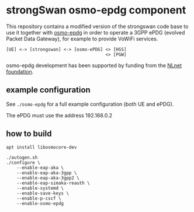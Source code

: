 # strongSwan osmo-epdg component

This repository contains a modified version of the strongswan code base to use it
together with [osmo-epdg](https://osmocom.org/projects/osmo-epdg/wiki/)
in order to operate a 3GPP ePDG (evolved Packet Data Gateway), for example to provide
VoWiFi services.

    [UE] <-> [strongswan] <-> [osmo-ePDG] <> [HSS]
                                          <> [PGW]

osmo-epdg development has been supported by funding from the [NLnet foundation](https://nlnet.nl/).

## example configuration

See `./osmo-epdg` for a full example configuration (both UE and ePDG).

The ePDG must use the address 192.168.0.2

## how to build

```
apt install libosmocore-dev
```

```
./autogen.sh
./configure \
	--enable-eap-aka \
	--enable-eap-aka-3gpp \
	--enable-eap-aka-3gpp2 \
	--enable-eap-simaka-reauth \
	--enable-systemd \
	--enable-save-keys \
	--enable-p-cscf \
	--enable-osmo-epdg

```
